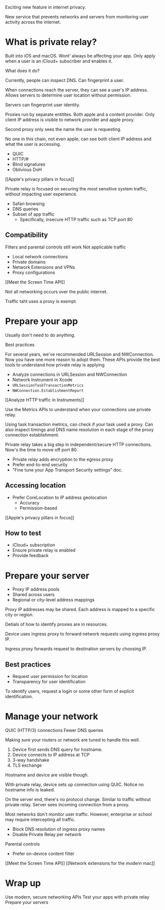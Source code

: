 Exciting new feature in internet privacy.

New service that prevents networks and servers from monitoring user activity across the internet.

# What is private relay?
Built into iOS and macOS.
Wont' always be affecting your app.  Only apply when a user is an iCloud+ subscriber and enables it.

What does it do?

Currently, people can inspect DNS.  Can fingerprint a user.

When connections reach the server, they can see a user's IP address.  Allows servers to determine user location without permission.

Servers can fingerprint user identity.

Proxies run by separate entitites.  Both apple and a content provider.  Only client IP address is visible to network provider and apple proxy.

Second proxy only sees the name the user is requesting.

No one in this chain, not even apple, can see both client IP address and what the user is accessing.

* QUIC
* HTTP/#
* Blind signatures
* Oblivious DoH


[[Apple's privacy pillars in focus]]

Private relay is focused on securing the most sensitive system traffic, without impacting user experience.

* Safari browsing
* DNS queries
* Subset of app traffic
	* Specifically, insecure HTTP traffic such as TCP port 80

## Compatibility
Filters and parental controls still work
Not applicable traffic
* Local network connections
* Private domains
* Network Extensions and VPNs
* Proxy configurations

[[Meet the Screen Time API]]

Not all networking occurs over the public internet.

Traffic taht uses a proxy is exempt.


# Prepare your app

Usually don't need to do anything.

Best practices

For several years, we've recommended URLSession and NWConnection.  Now you have one more reason to adopt them.  These APIs provide the best tools to understand how private relay is applying

* Analyze connections in URLSession and NWConnection
* Network Instrument in Xcode
* `URLSessionTaskTransactionMetrics`
* `NWConnection.EstablishmentReport`

[[Analyze HTTP traffic in Instruments]]

Use the Metrics APIs to understand when your connections use private relay.

Using task transaction metrics, can check if your task used a proxy.  Can also inspect timings and DNS name resolution in each stage of the proxy connection establishment.

Private relay takes a big step in independent/secure HTTP connections.
Now's the time to move off port 80.

* Private relay adds encryption to the egress proxy
* Prefer end-to-end security
* "Fine tune your App Transport Security settings" doc.

## Accessing location
* Prefer CoreLocation to IP address geolocation
	* Accuracy
	* Permission-based

[[Apple's privacy pillars in focus]]

## How to test
* iCloud+ subscription
* Ensure private relay is enabled
* Provide feedback


# Prepare your server

* Proxy IP address pools
* Shared across users
* Regional or city-level address mappings

Proxy IP addresses may be shared.  Each address is mapped to a specific city or region.

Detials of how to identify proxies are in resources.

Device uses ingress proxy to forward network requests using ingress proxy IP.

Ingress proxy forwards request to destination servers by choosing IP.

## Best practices
* Request user permission for location
* Transparency for user identification

To identify users, request a login or some other form of explicit identification.


# Manage your network

QUIC (HTTP/3) connections
Fewer DNS queries

Making sure your routers or network are tuned to handle this well.

1.  Device first sends DNS query for hostname.
2.  Device connects to IP address at TCP
3.  3-way handshake
4.  TLS exchange

Hostname and device are visible though.

With private relay, device sets up connection using QUIC.  Notice no hostname info is leaked.

On the server end, there's no protocol change.  Similar to traffic without private relay.  Server sees incoming connection from a proxy.

Most networks don't monitor user traffic.  However, enterprise or school may require intercepting all traffic.

* Block DNS resolution of ingress proxy names
* Disable Private Relay per network

Parental controls
* Prefer on-device content filter

[[Meet the Screen Time API]]
[[Network extensions for the modern mac]]

# Wrap up
Use modern, secure networking APIs
Test your apps with private relay
Prepare your servers


